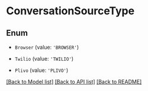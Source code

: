 # ConversationSourceType


## Enum

* `Browser` (value: `'BROWSER'`)

* `Twilio` (value: `'TWILIO'`)

* `Plivo` (value: `'PLIVO'`)

[[Back to Model list]](../README.md#documentation-for-models) [[Back to API list]](../README.md#documentation-for-api-endpoints) [[Back to README]](../README.md)
